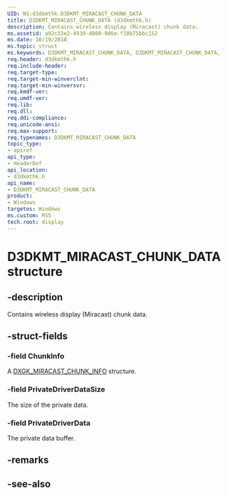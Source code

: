 ```yaml
---
UID: NS:d3dkmthk.D3DKMT_MIRACAST_CHUNK_DATA
title: D3DKMT_MIRACAST_CHUNK_DATA (d3dkmthk.h)
description: Contains wireless display (Miracast) chunk data.
ms.assetid: a92c33e2-4939-4800-9d6e-f10b75bbc152
ms.date: 10/19/2018
ms.topic: struct
ms.keywords: D3DKMT_MIRACAST_CHUNK_DATA, D3DKMT_MIRACAST_CHUNK_DATA, 
req.header: d3dkmthk.h
req.include-header:
req.target-type:
req.target-min-winverclnt:
req.target-min-winversvr:
req.kmdf-ver:
req.umdf-ver:
req.lib:
req.dll:
req.ddi-compliance:
req.unicode-ansi:
req.max-support:
req.typenames: D3DKMT_MIRACAST_CHUNK_DATA
topic_type: 
- apiref
api_type: 
- HeaderDef
api_location: 
- d3dkmthk.h
api_name: 
- D3DKMT_MIRACAST_CHUNK_DATA
product:
- Windows
targetos: Windows
ms.custom: RS5
tech.root: display
---
```


# D3DKMT_MIRACAST_CHUNK_DATA structure

## -description

Contains wireless display (Miracast) chunk data.

## -struct-fields

### -field ChunkInfo

A [DXGK_MIRACAST_CHUNK_INFO](../d3dukmdt/ns-d3dukmdt-dxgk_miracast_chunk_info.md) structure.

### -field PrivateDriverDataSize

The size of the private data.

### -field PrivateDriverData
 
The private data buffer.

## -remarks

## -see-also
